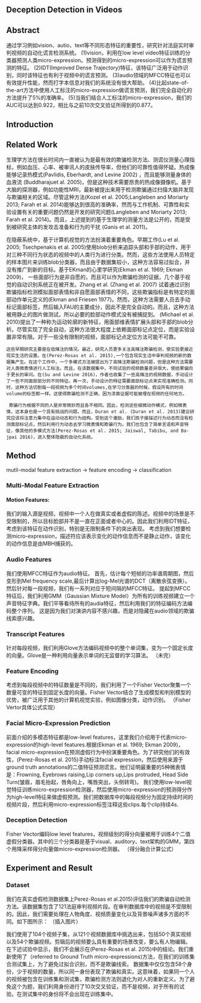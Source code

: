 ## Deception Detection in Videos 

## Abstract
通过学习例如vision、autio、text等不同形态特征的重要性，研究针对法庭实时审判视频的自动化谎言检测系统。
(1)vision，利用在low level video特征训练的分类器预测人类micro-expression。预测得到的micro-expression可以作为谎言预测的特征。
(2)IDT(Improved Dense Trajectory)特征，该特征广泛用于动作识别，同时该特征也有利于视频中的谎言预测。
(3)audio领域的MFCC特征也可以有效提升性能，然而打字本信息对我们的系统没有很大帮助。
(4)比起state-of-the-art方法中使用人工标注的micro-expression做谎言预测，我们完全自动化的方法提升了5%的准确率。
(5)当我们结合人工标注的micro-expression，我们的AUC可以达到0.922，相比与之前10次交叉验证所得到的0.877。


## Introduction



## Related Work

生理学方法在很长时间内一直被认为是最有效的欺骗检测方法、测谎仪测量心理指标，例如血压、心率、被审讯人的皮肤传导率，但他们的可靠性值得怀疑。热成像能够记录热模式(Pavlidis, Eberhardt, and Levine 2002) ，而且能够测量身体的血液流 (Buddharajuet al. 2005)，但是这种技术需要昂贵的热成像摄像机。基于大脑的探测器，例如功能性MRI，最新被提出来用于检测欺骗通过扫描大脑并发现与欺骗相关的区域。尽管这种方法(Kozel et al. 2005;Langleben and Moriarty 2013; Farah et al. 2014)能够达到很高的准确率，然而与工作机制、可靠性和实验设置有关的重要问题仍然是开发的研究问题(Langleben and Moriarty 2013; Farah et al. 2014)。而且，上述提到的基于生理学的测量方法是公开的，而是受到被研究主体的发攻击准备和行为的干扰 (Ganis et al. 2011)。

在隐蔽系统中，基于计算机视觉的方法扮演着重要角色。早期工作(Lu et al. 2005; Tsechpenakis et al. 2005)使用blob分析来追踪头部和手部的动作，用于对三种不同行为状态的视频中的人类行为进行分类。然而，这些方法使用人员特定的样本图片来训练blob分类器，而且由于数据集较小，这种方法容易过拟合，并没有推广到新的目标。基于EKman的心里学研究(Ekman et al. 1969; Ekman 2009)， 一些面部行为是非自愿的，而且可以作为欺骗检测的证据，几个基于视觉的自动识别系统正在被开发。Zhang et al. (Zhang et al. 2007) 试着通过识别欺骗指标检测模拟面部表情和非自愿面部表情的不同，这些欺骗指标是有特定的面部动作单元定义的(Ekman and Friesen 1977)。然而，这种方法需要人员去手动标记面部标签，然后输入FAU的主要成分，因此不是完全自动的。而且，这种方法被用静止的图片做测试，所以必要的脸部动作模式没有被捕捉到。 (Michael et al. 2010)提出了一种称为运动轮廓的新特征，用面部维表情扩展头部和手部的blob分析。尽管实现了完全自动，这种方法很大程度上依赖面部标记点定位，而是实验设置非常有限。对于一些没有限制的视频，面部标记点定位方法可能不可靠。

    这些早期研究主要是在低赌注的情况。最近，研究人员更多关注高赌注欺骗检测，使实验更接近现实生活的设置。在(Perez-Rosas et al. 2015),一个包含现实生活中审判视频的新的数据集产生。在这个工作中，一个多模式方法被提出为了高赌注欺骗检测问题，但是这种方法需要对人类微表情进行人工标注。而且，在该数据集中，不同试验的视频数量差异很大，使结果偏向于更长的审问。在(Su and Levine 2016)，作者也收集了一些高赌注的视频数据，手动设计了一些不同面部部分的不同特征。再一次，手动设计的特征需要面部标记点来实现准确检测。同时，这种方法切割每一段视频为多个时间volumes,在学习分类器的时候，假设所有的时间volume的标签都一样。这使得欺骗检测不正确，因为漆面证据可能被埋在视频的任何地方。

     欺骗行为根据不同的人是非常微妙而且各不相同。因此，检测这些细微动作模式，例如微表情，这本身也是一个具有挑战的问题。而且，Duran et al. (Duran et al. 2013)建议研究应该将注意力集中在运动动态和行为结构。受到这个激励，我们孩子接描述行为动态而没有检测面部标记点，然后利用行为动态去学习微表情和欺骗行为。我们也包含了简单言语和声音特征，像其他的多模式方法(Perez-Rosas et al. 2015; Jaiswal, Tabibu, and Ba- jpai 2016)，进入整体隐蔽的自动化系统。


## Method

mutil-modal feature extraction -> feature encoding -> classification

### Multi-Modal Feature Extraction

#### Motion Features:
我们的输入源是视频，视频中一个人在做真实或者虚假的陈述。视频中的场景是不受限制的，所以目标脸部并不是一直在正面或者中心的。因此我们利用IDT特征，考虑到该特征在动作识别，特别是无限制条件下的突出表现。
考虑到我们想要检测micro-expression，描述符应该表示变化的动作信息而不是静止动作，该变化的动作信息是由MBH捕获的。    


### Audio Features

我们使用MFCC特征作为audio特征。
首先，估计每个短帧的功率谱周期图，然后变形到Mel frequency scale,最后计算出log-Mel光谱的DCT（离散余弦变换）。然后针对每一段视频，我们有一系列对应于短间隔的MFCC特征。
提起到MFCC特征后，我们利用GMM（Gaussian Mixture Model）为所有的训练视频建立一个声音特征字典。我们平等看待所有的audia特征，然后利用我们的特征编码方法编码整个序列。
这是因为我们对演讲内容不感兴趣，而是对隐藏在audio领域的欺骗线索感兴趣。

### Transcript Features
针对每段视频，我们利用Glove方法编码视频中的整个单词集，变为一个固定长度的向量。Glove是一种利用向量表示单词的无监督的学习算法。
（未完）

### Feature Encoding

考虑到每段视频中的特征数量是不同的，我们利用了一个Fisher Vector聚集一个数量可变的特征到固定长度的向量。Fisher Vector结合了生成模型和判别模型的优势，被广泛用于其他的计算机视觉实验，例如图像分类，动作识别。
（Fisher Vertor具体公式实现）


### Facial Micro-Expression Prediction

前面介绍的多模态特征都是low-level features，这里我们介绍用于代表micro-expression的high-level features.根据(Ekman et
al. 1969; Ekman 2009)，facial micro-expression在预测虚假行为中扮演重要角色。为了研究他们的有效性，(Perez-Rosas et al. 2015)手动标注facial expression，然后使用来源于ground truth annotations的二值特征预测谎言。他们证明最重要的5种微表情是：Frowning, Eyebrows raising,Lip corners up,Lips protruded, Head Side Turn(皱眉，眉毛抬起，唇角向上，嘴唇突出，头侧转弯)。
我们使用low-level视觉特征训练micro-expression检测器，然后使用micro-expression的预测得分作为high-level特征来做虚假预测。我们把数据库中的每段视频分为固定持续时间的视频片段，然后利用micro-expression标签注释这些clips.每个clip持续4s.

### Deception Detection

Fisher Vector编码low level features，视频级别的得分向量被用于训练4个二值虚假分类器。其中的三个分类器是基于visual、auditory、text架构的GMM，第四个用降采样得分向量做micro-expression检测器。
（得分融合计算公式）

## Experiment and Result

### Dataset
我们在真实虚假检测数据集上Perez-Rosas et al.2015)评估我们的欺骗自动检测方法。该数据集包含了121法庭审判视频片段。在审判数据库中的视频是不受限制的。因此，我们需要处理在人物角度、视频质量变化以及背景噪声诸多方面的不同。如下图所示：
（插入图片）

我们使用了104个视频子集，从121个视频数据库中挑选出来，包括50个真实视频以及54个欺骗视频。剪辑后的视频要么具有重要的场景改变，要么有人物编辑。在下述试验中显示，我们不会展示在(Perez-Rosas et al. 2015)中的结论。我们重新使用了（referred to Ground Truth micro-expressions)方法，在我们的训练集合测试集上，为了避免过拟合识别，而不是欺骗线索。
数据集中仅仅包含58个身份，少于视频的数量，所以同一身份表现了欺骗和真实。这意味着，如果同一个人的视频被包含在训练集和测试集，欺骗检测方法则退化为对人的重新定义。为了避免这个为题，我们利用身份进行了10次交叉验证，而不是视频，对于所有的试验。在测试集中的身份将不会出现在训练集中。












    
